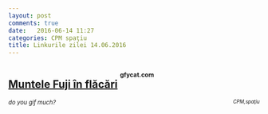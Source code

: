 ```yaml
---
layout: post
comments: true
date:   2016-06-14 11:27
categories: CPM spaţiu
title: Linkurile zilei 14.06.2016
---
```


## [Muntele Fuji în flăcări](https://gfycat.com/UnequaledSilentIberiannase) <sup><sup><sup>gfycat.com</sup></sup></sup>  
<span style="float: left;" ><sup>_do you gif much?_</sup></span><span style="float: right;" ><sup><sup>_CPM,spaţiu_</sup></sup></span>
<br/>
